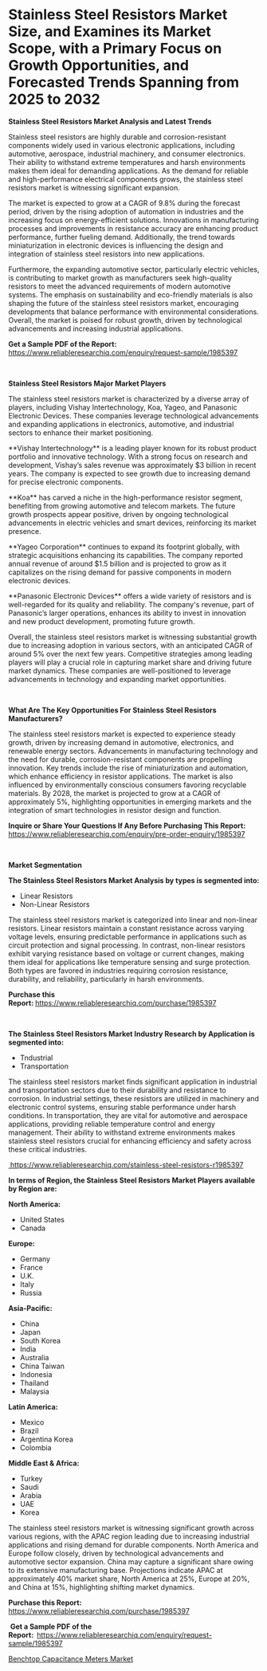 <p><h1>Stainless Steel Resistors Market Size, and Examines its Market Scope, with a Primary Focus on Growth Opportunities, and Forecasted Trends Spanning from 2025 to 2032</h1></p><p><strong>Stainless Steel Resistors Market Analysis and Latest Trends</strong></p>
<p><p>Stainless steel resistors are highly durable and corrosion-resistant components widely used in various electronic applications, including automotive, aerospace, industrial machinery, and consumer electronics. Their ability to withstand extreme temperatures and harsh environments makes them ideal for demanding applications. As the demand for reliable and high-performance electrical components grows, the stainless steel resistors market is witnessing significant expansion.</p><p>The market is expected to grow at a CAGR of 9.8% during the forecast period, driven by the rising adoption of automation in industries and the increasing focus on energy-efficient solutions. Innovations in manufacturing processes and improvements in resistance accuracy are enhancing product performance, further fueling demand. Additionally, the trend towards miniaturization in electronic devices is influencing the design and integration of stainless steel resistors into new applications.</p><p>Furthermore, the expanding automotive sector, particularly electric vehicles, is contributing to market growth as manufacturers seek high-quality resistors to meet the advanced requirements of modern automotive systems. The emphasis on sustainability and eco-friendly materials is also shaping the future of the stainless steel resistors market, encouraging developments that balance performance with environmental considerations. Overall, the market is poised for robust growth, driven by technological advancements and increasing industrial applications.</p></p>
<p><strong>Get a Sample PDF of the Report:&nbsp;</strong> <a href="https://www.reliableresearchiq.com/enquiry/request-sample/1985397?utm_campaign=2243&utm_medium=2&utm_source=Github&utm_content=ia&utm_term=13022025&utm_id=stainless-steel-resistors">https://www.reliableresearchiq.com/enquiry/request-sample/1985397</a></p>
<p>&nbsp;</p>
<p><strong>Stainless Steel Resistors Major Market Players</strong></p>
<p><p>The stainless steel resistors market is characterized by a diverse array of players, including Vishay Intertechnology, Koa, Yageo, and Panasonic Electronic Devices. These companies leverage technological advancements and expanding applications in electronics, automotive, and industrial sectors to enhance their market positioning.</p><p>**Vishay Intertechnology** is a leading player known for its robust product portfolio and innovative technology. With a strong focus on research and development, Vishay’s sales revenue was approximately $3 billion in recent years. The company is expected to see growth due to increasing demand for precise electronic components.</p><p>**Koa** has carved a niche in the high-performance resistor segment, benefiting from growing automotive and telecom markets. The future growth prospects appear positive, driven by ongoing technological advancements in electric vehicles and smart devices, reinforcing its market presence.</p><p>**Yageo Corporation** continues to expand its footprint globally, with strategic acquisitions enhancing its capabilities. The company reported annual revenue of around $1.5 billion and is projected to grow as it capitalizes on the rising demand for passive components in modern electronic devices.</p><p>**Panasonic Electronic Devices** offers a wide variety of resistors and is well-regarded for its quality and reliability. The company's revenue, part of Panasonic’s larger operations, enhances its ability to invest in innovation and new product development, promoting future growth.</p><p>Overall, the stainless steel resistors market is witnessing substantial growth due to increasing adoption in various sectors, with an anticipated CAGR of around 5% over the next few years. Competitive strategies among leading players will play a crucial role in capturing market share and driving future market dynamics. These companies are well-positioned to leverage advancements in technology and expanding market opportunities.</p></p>
<p>&nbsp;</p>
<p><strong>What Are The Key Opportunities For Stainless Steel Resistors Manufacturers?</strong></p>
<p><p>The stainless steel resistors market is expected to experience steady growth, driven by increasing demand in automotive, electronics, and renewable energy sectors. Advancements in manufacturing technology and the need for durable, corrosion-resistant components are propelling innovation. Key trends include the rise of miniaturization and automation, which enhance efficiency in resistor applications. The market is also influenced by environmentally conscious consumers favoring recyclable materials. By 2028, the market is projected to grow at a CAGR of approximately 5%, highlighting opportunities in emerging markets and the integration of smart technologies in resistor design and function.</p></p>
<p><strong>Inquire or Share Your Questions If Any Before Purchasing This Report:</strong> <a href="https://www.reliableresearchiq.com/enquiry/pre-order-enquiry/1985397?utm_campaign=2243&utm_medium=2&utm_source=Github&utm_content=ia&utm_term=13022025&utm_id=stainless-steel-resistors">https://www.reliableresearchiq.com/enquiry/pre-order-enquiry/1985397</a></p>
<p>&nbsp;</p>
<p><strong>Market Segmentation</strong></p>
<p><strong>The Stainless Steel Resistors Market Analysis by types is segmented into:</strong></p>
<p><ul><li>Linear Resistors</li><li>Non-Linear Resistors</li></ul></p>
<p><p>The stainless steel resistors market is categorized into linear and non-linear resistors. Linear resistors maintain a constant resistance across varying voltage levels, ensuring predictable performance in applications such as circuit protection and signal processing. In contrast, non-linear resistors exhibit varying resistance based on voltage or current changes, making them ideal for applications like temperature sensing and surge protection. Both types are favored in industries requiring corrosion resistance, durability, and reliability, particularly in harsh environments.</p></p>
<p><strong>Purchase this Report:&nbsp;</strong><a href="https://www.reliableresearchiq.com/purchase/1985397?utm_campaign=2243&utm_medium=2&utm_source=Github&utm_content=ia&utm_term=13022025&utm_id=stainless-steel-resistors">https://www.reliableresearchiq.com/purchase/1985397</a></p>
<p>&nbsp;</p>
<p><strong>The Stainless Steel Resistors Market Industry Research by Application is segmented into:</strong></p>
<p><ul><li>Tndustrial</li><li>Transportation</li></ul></p>
<p><p>The stainless steel resistors market finds significant application in industrial and transportation sectors due to their durability and resistance to corrosion. In industrial settings, these resistors are utilized in machinery and electronic control systems, ensuring stable performance under harsh conditions. In transportation, they are vital for automotive and aerospace applications, providing reliable temperature control and energy management. Their ability to withstand extreme environments makes stainless steel resistors crucial for enhancing efficiency and safety across these critical industries.</p></p>
<p><a href="https://www.reliableresearchiq.com/stainless-steel-resistors-r1985397?utm_campaign=2243&utm_medium=2&utm_source=Github&utm_content=ia&utm_term=13022025&utm_id=stainless-steel-resistors">&nbsp;https://www.reliableresearchiq.com/stainless-steel-resistors-r1985397</a></p>
<p><strong>In terms of Region, the Stainless Steel Resistors Market Players available by Region are:</strong></p>
<p>
    <p> <strong> North America: </strong>
        <ul>
            <li>United States</li>
            <li>Canada</li>
        </ul>
        </p> 
    <p> <strong> Europe: </strong>
        <ul>
            <li>Germany</li>
            <li>France</li>
            <li>U.K.</li>
            <li>Italy</li>
            <li>Russia</li>
        </ul>
        </p> 
    <p> <strong> Asia-Pacific: </strong>
        <ul>
            <li>China</li>
            <li>Japan</li>
            <li>South Korea</li>
            <li>India</li>
            <li>Australia</li>
            <li>China Taiwan</li>
            <li>Indonesia</li>
            <li>Thailand</li>
            <li>Malaysia</li>
        </ul>
        </p> 
    <p> <strong> Latin America: </strong>
        <ul>
            <li>Mexico</li>
            <li>Brazil</li>
            <li>Argentina Korea</li>
            <li>Colombia</li>
        </ul>
        </p> 
    <p> <strong> Middle East & Africa: </strong>
        <ul>
            <li>Turkey</li>
            <li>Saudi</li>
            <li>Arabia</li>
            <li>UAE</li>
            <li>Korea</li>
        </ul>
    </p>
    </p>
<p><p>The stainless steel resistors market is witnessing significant growth across various regions, with the APAC region leading due to increasing industrial applications and rising demand for durable components. North America and Europe follow closely, driven by technological advancements and automotive sector expansion. China may capture a significant share owing to its extensive manufacturing base. Projections indicate APAC at approximately 40% market share, North America at 25%, Europe at 20%, and China at 15%, highlighting shifting market dynamics.</p></p>
<p><strong>Purchase this Report: </strong><a href="https://www.reliableresearchiq.com/purchase/1985397?utm_campaign=2243&utm_medium=2&utm_source=Github&utm_content=ia&utm_term=13022025&utm_id=stainless-steel-resistors">https://www.reliableresearchiq.com/purchase/1985397</a></p>
<p>&nbsp;<strong>Get a Sample PDF of the Report:&nbsp;&nbsp;</strong><a href="https://www.reliableresearchiq.com/enquiry/request-sample/1985397?utm_campaign=2243&utm_medium=2&utm_source=Github&utm_content=ia&utm_term=13022025&utm_id=stainless-steel-resistors">https://www.reliableresearchiq.com/enquiry/request-sample/1985397</a></p>
<p><strong></strong></p>
<p><p><a href="https://github.com/norbeludie83/Market-Research-Report-List-1/blob/main/benchtop-capacitance-meters-market.md?utm_campaign=2243&utm_medium=2&utm_source=Github&utm_content=ia&utm_term=13022025&utm_id=stainless-steel-resistors">Benchtop Capacitance Meters Market</a></p></p>